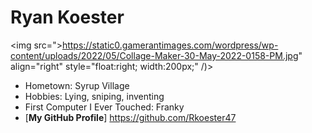 # Ryan Koester

<img src=">https://static0.gamerantimages.com/wordpress/wp-content/uploads/2022/05/Collage-Maker-30-May-2022-0158-PM.jpg" align="right" style="float:right; width:200px;" /)>

- Hometown: Syrup Village
- Hobbies: Lying, sniping, inventing
- First Computer I Ever Touched: Franky
- [**My GitHub Profile**] <https://github.com/Rkoester47>